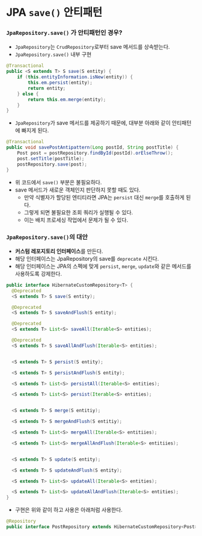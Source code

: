 # JPA `save()` 안티패턴
### `JpaRepository.save()` 가 안티패턴인 경우?
* `JpaRepository`는 `CrudRepository`로부터 save 메서드를 상속받는다.
* `JpaRepository.save()` 내부 구현

```java
@Transactional
public <S extends T> S save(S entity) {
    if (this.entityInformation.isNew(entity)) {
        this.em.persist(entity);
        return entity;
    } else {
        return this.em.merge(entity);
    }
}
```

* `JpaRepository`가 save 메서드를 제공하기 때문에, 대부분 아래와 같이 안티패턴에 빠지게 된다.

```java
@Transactional
public void savePostAntipattern(Long postId, String postTitle) {
    Post post = postRepository.findById(postId).orElseThrow();
    post.setTitle(postTitle);
    postRepository.save(post);
}
```

* 위 코드에서 `save()` 부분은 불필요하다.
* save 메서드가 새로운 객체인지 판단하지 못할 때도 있다. 
  * 만약 식별자가 할당된 엔티티라면 JPA는 `persist` 대신 `merge`를 호출하게 된다.
  * 그렇게 되면 불필요한 조회 쿼리가 실행될 수 있다.
  * 이는 배치 프로세싱 작업에서 문제가 될 수 있다.

### `JpaRepository.save()`의 대안
* **커스텀 레포지토리 인터페이스**를 만든다.
* 해당 인터페이스는 JpaRepository의 save를 `deprecate` 시킨다.
* 해당 인터페이스는 JPA의 스펙에 맞게 `persist`, `merge`, `update`와 같은 메서드를 사용하도록 강제한다.

```java
public interface HibernateCustomRepository<T> {
  @Deprecated
  <S extends T> S save(S entity);

  @Deprecated
  <S extends T> S saveAndFlush(S entity);

  @Deprecated
  <S extends T> List<S> saveAll(Iterable<S> entities);

  @Deprecated
  <S extends T> S saveAllAndFlush(Iterable<S> entities);


  <S extends T> S persist(S entity);

  <S extends T> S persistAndFlush(S entity);

  <S extends T> List<S> persistAll(Iterable<S> entities);

  <S extends T> List<S> persist(Iterable<S> entities);


  <S extends T> S merge(S entitiy);

  <S extends T> S mergeAndFlush(S entitiy);

  <S extends T> List<S> mergeAll(Iterable<S> entitiies);

  <S extends T> List<S> mergeAllAndFlush(Iterable<S> entitiies);


  <S extends T> S update(S entity);

  <S extends T> S updateAndFlush(S entity);

  <S extends T> List<S> updateAll(Iterable<S> entities);

  <S extends T> List<S> updateAllAndFlush(Iterable<S> entities);
}
```

* 구현은 위와 같이 하고 사용은 아래처럼 사용한다.

```java
@Repository
public interface PostRepository extends HibernateCustomRepository<Post>, JpaRepository<Post, Long> {}
```
